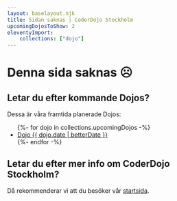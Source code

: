 ```yaml
--- 
layout: baselayout.njk 
title: Sidan saknas | CoderDojo Stockholm 
upcomingDojosToShow: 2 
eleventyImport: 
    collections: ["dojo"] 
---
```


# Denna sida saknas ☹️

## Letar du efter kommande Dojos?
Dessa är våra framtida planerade Dojos:

<ul>
{%- for dojo in collections.upcomingDojos -%}
    <li>
        <a href="{{ dojo.url }}">Dojo {{ dojo.date | betterDate }}</a>
    </li>
{%- endfor -%}
</ul>

## Letar du efter mer info om CoderDojo Stockholm?
Då rekommenderar vi att du besöker vår <a href="/">startsida</a>.